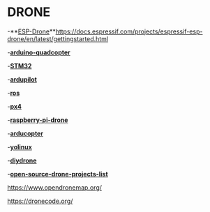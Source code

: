 # DRONE

-**[ESP-Drone](https://docs.espressif.com/projects/espressif-esp-drone/en/latest/gettingstarted.html)**https://docs.espressif.com/projects/espressif-esp-drone/en/latest/gettingstarted.html

-**[arduino-quadcopter](https://www.mydronelab.com/blog/arduino-quadcopter.html)**

-**[STM32](http://www.brokking.net/)**

-**[ardupilot](https://ardupilot.org/copter/)**

-**[ros](https://www.ros.org/)**

-**[px4](https://px4.io/)**

-**[raspberry-pi-drone](https://dojofordrones.com/raspberry-pi-drone/)**

-**[arducopter](https://www.arducopter.co.uk/)**

-**[yolinux](https://www.yolinux.com/TUTORIALS/Drones.html)**

-**[diydrone](https://diydrones.com/)**

-**[open-source-drone-projects-list](http://www.caldat.com/b/open-source-drone-projects-list-cm583)**

https://www.opendronemap.org/

https://dronecode.org/
